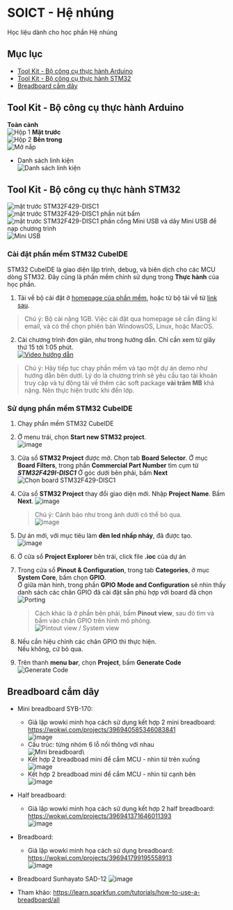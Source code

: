 # SOICT - Hệ nhúng

Học liệu dành cho học phần Hệ nhúng

## Mục lục

- [Tool Kit - Bộ công cụ thực hành Arduino](#tool-kit---bộ-công-cụ-thực-hành-arduino)
- [Tool Kit - Bộ công cụ thực hành STM32](#tool-kit---bộ-công-cụ-thực-hành-stm32)
- [Breadboard cắm dây](#breadboard-cắm-dây)

## Tool Kit - Bộ công cụ thực hành Arduino

**Toàn cảnh**\
![Hộp 1](https://github.com/neittien0110/SOICT_HeNhung/assets/8079397/cc05d098-bf48-4706-adfa-b92327892a7c)
**Mặt trước**\
![Hộp 2](https://github.com/neittien0110/SOICT_HeNhung/assets/8079397/a1124c69-0bef-46ca-b4bc-4a5ccf273e12)
**Bên trong**\
![Mở nắp](https://github.com/neittien0110/SOICT_HeNhung/assets/8079397/ad94bd1b-7fd9-438d-a766-9e467c00763d)

- Danh sách linh kiện\
  ![Danh sách linh kiện](https://github.com/neittien0110/SOICT_HeNhung/assets/8079397/c87d6015-2907-4a42-bd65-dbd2cabd3e21)

## Tool Kit - Bộ công cụ thực hành STM32

  ![mặt trước STM32F429-DISC1](https://github.com/user-attachments/assets/9e90f84e-d338-453d-85de-97f533ccc272)
  ![mặt trước STM32F429-DISC1 phần nút bấm](https://github.com/user-attachments/assets/ec7a1ae9-0857-4224-b597-055bd47dceb7)
  ![mặt trước STM32F429-DISC1 phần cổng Mini USB](https://github.com/user-attachments/assets/ef39afee-f989-4f53-afec-c86cf07ba21e)
  và dây Mini USB để nạp chương trình\
  ![Mini USB](https://github.com/user-attachments/assets/99d5363e-bfc9-40e1-bec6-ecdf675a64fc)

### Cài đặt phần mềm STM32 CubeIDE
 
STM32 CubeIDE là giao diện lập trình, debug, và biên dịch cho các MCU dòng STM32. Đây cũng là phần mềm chính sử dụng trong **Thực hành** của học phần.
1. Tải về bộ cài đặt ở [homepage của phần mềm](https://www.st.com/en/development-tools/stm32cubemx.html#get-software), hoặc từ bộ tải về từ [link sau](https://husteduvn.sharepoint.com/:u:/s/HnhngIT4210-2024.2/ESNGgEjq0cxHl7lqpJVtXU0Bm_i1ZSXjTgporS81Oi3z-w?e=x3oCWR).
> Chú ý: Bộ cài nặng 1GB. Việc cài đặt qua homepage sẽ cần đăng kí email, và có thể chọn phiên bản WindowsOS, Linux, hoặc MacOS.
2. Cài chương trình đơn giản, như trong hướng dẫn. Chỉ cần xem từ giây thứ 15 tới 1:05 phút. \
[![Video hướng dẫn](https://github.com/user-attachments/assets/fa34bf56-828b-4e7d-a0da-3cbddcfbae02)](https://youtu.be/CJbSfO6rkEk?si=NN-sCUCKCnF0A2We&t=15)

> Chú ý: Hãy tiếp tục chạy phần mềm và tạo một dự án demo như hướng dẫn bên dưới. Lý do là chương trình sẽ yêu cầu tạo tài khoản truy cập và tự động tải về thêm các soft package __vài trăm MB__ khá nặng. Nên thực hiện trước khi đến lớp. 

### Sử dụng phần mềm STM32 CubeIDE

1. Chạy phần mềm STM32 CubeIDE
2. Ở menu trái, chọn **Start new STM32 project**.\
   ![image](https://github.com/user-attachments/assets/23fde9ed-cc14-4f17-b102-3899a4607010)
3. Cửa sổ **STM32 Project** được mở. Chọn tab **Board Selector**.
   Ở mục **Board Filters**, trong phần **Commercial Part Number** tìm cụm từ ***STM32F429I-DISC1***
   Ở góc dưới bên phải, bấm **Next**
   ![Chọn board STM32F429-DISC1](https://github.com/user-attachments/assets/8fe2d421-d98e-4cbc-8407-2dac21b4a179)
4. Cửa sổ **STM32 Project** thay đổi giao diện mới.
   Nhập **Project Name**.
   Bấm **Next**.
   ![image](https://github.com/user-attachments/assets/8a124016-773f-4fc6-afca-b706b556ce8c)

   > Chú ý: Cảnh báo như trong ảnh dưới có thể bỏ qua.\
   ![image](https://github.com/user-attachments/assets/d7f40dbb-9137-484d-b19b-be71f9e4e356)
5. Dự án mới, với mục tiêu làm **đèn led nhấp nháy**, đã được tạo.\
   ![image](https://github.com/user-attachments/assets/ba95e5b3-246c-4fc2-8eea-615f655264a3)

6. Ở cửa sổ __Project Explorer__ bên trái, click file __.ioc__ của dự án
7. Trong cửa sổ __Pinout & Configuration__, trong tab __Categories__, ở mục __System Core__, bấm chọn __GPIO__.\
   Ở giữa màn hình, trong phần __GPIO Mode and Configuration__ sẽ nhìn thấy danh sách các chân GPIO đã cài đặt sẵn phù hợp với board đã chọn
   ![Porting](https://github.com/user-attachments/assets/4624e85c-9bb6-4128-8864-2eb3a96124ca)
   > Cách khác là ở phần bên phải, bấm __Pinout view__, sau đó tìm và bấm vào chân GPIO trên hình mô phỏng.\
   ![Pintout view / System view](https://github.com/user-attachments/assets/f2741dc3-0f4b-4a1d-8b44-559f9d227155)
8. Nếu cần hiệu chỉnh các chân GPIO thì thực hiện.\
   Nếu không, cứ bỏ qua.
10. Trên thanh __menu bar__, chọn __Project__, bấm __Generate Code__
    ![Generate Code](https://github.com/user-attachments/assets/1da13016-0159-424e-9a19-e250f3b9948e)



## Breadboard cắm dây

- Mini breadboard SYB-170:
  - Giả lập wowki minh họa cách sử dụng kết hợp 2 mini breadboard: <https://wokwi.com/projects/396940585346083841>\
    ![image](https://github.com/neittien0110/SOICT_HeNhung/assets/8079397/34a9ff24-c26e-43af-a0c6-327662c9aa9c)
  - Cấu trúc: từng nhóm 6 lỗ nối thông với nhau \
    ![Mini breadboard](https://github.com/neittien0110/SOICT_HeNhung/assets/8079397/9f83dd84-c99b-4f35-8837-393ebaae158b)\
  - Kết hợp 2 breadboad mini để cắm MCU - nhìn từ trên xuống \
    ![image](https://github.com/neittien0110/SOICT_HeNhung/assets/8079397/95f91b6f-3e55-4412-992e-e2106beafbe5)
  - Kết hợp 2 breadboad mini để cắm MCU - nhìn từ cạnh bên \
   ![image](https://github.com/neittien0110/SOICT_HeNhung/assets/8079397/aee0ed03-ccf7-4607-ae0e-6e12e481eaa2)
- Half breadboard:
  - Giả lập wowki minh họa cách sử dụng kết hợp 2 half breadboard: <https://wokwi.com/projects/396941371646011393>\
    ![image](https://github.com/neittien0110/SOICT_HeNhung/assets/8079397/5a61cbca-9fb3-4176-9c65-694433929df0)
- Breadboard:
  - Giả lập wowki minh họa cách sử dụng breadboard: <https://wokwi.com/projects/396941799195558913>\
    ![image](https://github.com/neittien0110/SOICT_HeNhung/assets/8079397/1ef63610-c6c6-43dc-ba9c-fb9c4262fab4)
- Breadboard Sunhayato SAD-12
    ![image](https://github.com/neittien0110/SOICT_HeNhung/assets/8079397/6da38f41-f17d-4d17-aa1a-944694943e93)

- Tham khảo: <https://learn.sparkfun.com/tutorials/how-to-use-a-breadboard/all>

